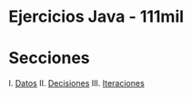 Ejercicios Java - 111mil
========================

# Secciones

I. [Datos](datos/)
II. [Decisiones](decisiones/)
III. [Iteraciones](iteraciones)
